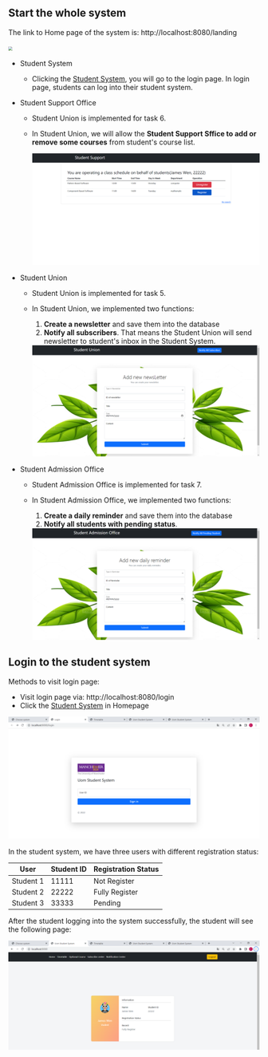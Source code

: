 ## Start the whole system

The link to Home page of the system is: http://localhost:8080/landing

<img src="E:\曼大学习\2nd Semester\COMP62542 Pattern-Based Software Development 2021-22 2nd Semester\Demonstration Document\landing page.png" style="zoom:50%;" />

- Student System

  - Clicking the <u>Student System</u>, you will go to the login page. In login page, students can log into their student system.

- Student Support Office

  - Student Union is implemented for task 6.

  - In Student Union, we will allow the **Student Support Sffice to add or remove some courses** from student's course list.

    <img src=".\StudentSupport.png" style="zoom:50%;" />

- Student Union

  - Student Union is implemented for task 5.

  - In Student Union, we implemented two functions:

    1. **Create a newsletter** and save them into the database
    2. **Notify all subscribers**. That means the Student Union will send newsletter to student's inbox in the Student System.

    <img src=".\StudentUnion.png" style="zoom:50%;" />

- Student Admission Office

  - Student Admission Office is implemented for task 7.

  - In Student Admission Office, we implemented two functions:

    1. **Create a daily reminder** and save them into the database
    2. **Notify all students with pending status**. 

    <img src=".\StudentAdmissionOffice.png" style="zoom:50%;" />

  

## Login to the student system

Methods to visit login page:

- Visit login page via: http://localhost:8080/login 
- Click the <u>Student System</u> in Homepage

<img src=".\loginPage.png" style="zoom:50%;" />

In the student system, we have three users with different registration status:

| User      | Student ID | Registration Status |
| --------- | ---------- | ------------------- |
| Student 1 | 11111      | Not Register        |
| Student 2 | 22222      | Fully Register      |
| Student 3 | 33333      | Pending             |

After the student logging into the system successfully, the student will see the following page:

<img src=".\homePageForStudentSystem.png" style="zoom:50%;" />

